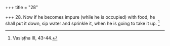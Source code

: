 +++
title = "28"

+++
28. Now if he becomes impure (while he is occupied) with food, he shall put it down, sip water and sprinkle it, when he is going to take it up. [^14] 


[^14]:  Vasiṣṭha III, 43-44.
